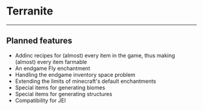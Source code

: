 # Terranite

***

## Planned features
* Addinc recipes for (almost) every item in the game, thus making (almost) every item farmable
* An endgame Fly enchantment
* Handling the endgame inventory space problem
* Extending the limits of minecraft's default enchantments
* Special items for generating biomes
* Special items for generating structures
* Compatibility for JEI
